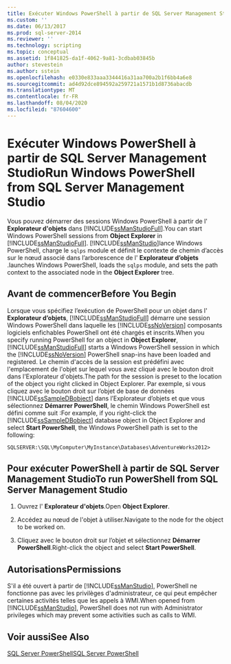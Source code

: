 ```yaml
---
title: Exécuter Windows PowerShell à partir de SQL Server Management Studio | Microsoft Docs
ms.custom: ''
ms.date: 06/13/2017
ms.prod: sql-server-2014
ms.reviewer: ''
ms.technology: scripting
ms.topic: conceptual
ms.assetid: 1f841825-da1f-4062-9a81-3cdbab03845b
author: stevestein
ms.author: sstein
ms.openlocfilehash: e0330e833aaa3344416a31aa700a2b1f6bb4a6e8
ms.sourcegitcommit: ad4d92dce894592a259721a1571b1d8736abacdb
ms.translationtype: MT
ms.contentlocale: fr-FR
ms.lasthandoff: 08/04/2020
ms.locfileid: "87604600"
---
```

# <a name="run-windows-powershell-from-sql-server-management-studio"></a><span data-ttu-id="2e4a8-102">Exécuter Windows PowerShell à partir de SQL Server Management Studio</span><span class="sxs-lookup"><span data-stu-id="2e4a8-102">Run Windows PowerShell from SQL Server Management Studio</span></span>
  <span data-ttu-id="2e4a8-103">Vous pouvez démarrer des sessions Windows PowerShell à partir de l' **Explorateur d'objets** dans [!INCLUDE[ssManStudioFull](../includes/ssmanstudiofull-md.md)].</span><span class="sxs-lookup"><span data-stu-id="2e4a8-103">You can start Windows PowerShell sessions from **Object Explorer** in [!INCLUDE[ssManStudioFull](../includes/ssmanstudiofull-md.md)].</span></span> [!INCLUDE[ssManStudio](../includes/ssmanstudio-md.md)]<span data-ttu-id="2e4a8-104">lance Windows PowerShell, charge le `sqlps` module et définit le contexte de chemin d’accès sur le nœud associé dans l’arborescence de l' **Explorateur d’objets** .</span><span class="sxs-lookup"><span data-stu-id="2e4a8-104">launches Windows PowerShell, loads the `sqlps` module, and sets the path context to the associated node in the **Object Explorer** tree.</span></span>  
  
## <a name="before-you-begin"></a><span data-ttu-id="2e4a8-105">Avant de commencer</span><span class="sxs-lookup"><span data-stu-id="2e4a8-105">Before You Begin</span></span>  
 <span data-ttu-id="2e4a8-106">Lorsque vous spécifiez l’exécution de PowerShell pour un objet dans l' **Explorateur d’objets**, [!INCLUDE[ssManStudioFull](../includes/ssmanstudiofull-md.md)] démarre une session Windows PowerShell dans laquelle les [!INCLUDE[ssNoVersion](../includes/ssnoversion-md.md)] composants logiciels enfichables PowerShell ont été chargés et inscrits.</span><span class="sxs-lookup"><span data-stu-id="2e4a8-106">When you specify running PowerShell for an object in **Object Explorer**, [!INCLUDE[ssManStudioFull](../includes/ssmanstudiofull-md.md)] starts a Windows PowerShell session in which the [!INCLUDE[ssNoVersion](../includes/ssnoversion-md.md)] PowerShell snap-ins have been loaded and registered.</span></span> <span data-ttu-id="2e4a8-107">Le chemin d'accès de la session est prédéfini avec l'emplacement de l'objet sur lequel vous avez cliqué avec le bouton droit dans l'Explorateur d'objets.</span><span class="sxs-lookup"><span data-stu-id="2e4a8-107">The path for the session is preset to the location of the object you right clicked in Object Explorer.</span></span> <span data-ttu-id="2e4a8-108">Par exemple, si vous cliquez avec le bouton droit sur l’objet de base de données [!INCLUDE[ssSampleDBobject](../includes/sssampledbobject-md.md)] dans l’Explorateur d’objets et que vous sélectionnez **Démarrer PowerShell**, le chemin Windows PowerShell est défini comme suit :</span><span class="sxs-lookup"><span data-stu-id="2e4a8-108">For example, if you right-click the [!INCLUDE[ssSampleDBobject](../includes/sssampledbobject-md.md)] database object in Object Explorer and select **Start PowerShell**, the Windows PowerShell path is set to the following:</span></span>  
  
```
SQLSERVER:\SQL\MyComputer\MyInstance\Databases\AdventureWorks2012>  
```  
  
## <a name="to-run-powershell-from-sql-server-management-studio"></a><span data-ttu-id="2e4a8-109">Pour exécuter PowerShell à partir de SQL Server Management Studio</span><span class="sxs-lookup"><span data-stu-id="2e4a8-109">To run PowerShell from SQL Server Management Studio</span></span> 
  
1.  <span data-ttu-id="2e4a8-110">Ouvrez l' **Explorateur d'objets**.</span><span class="sxs-lookup"><span data-stu-id="2e4a8-110">Open **Object Explorer**.</span></span>  
  
2.  <span data-ttu-id="2e4a8-111">Accédez au nœud de l'objet à utiliser.</span><span class="sxs-lookup"><span data-stu-id="2e4a8-111">Navigate to the node for the object to be worked on.</span></span>  
  
3.  <span data-ttu-id="2e4a8-112">Cliquez avec le bouton droit sur l’objet et sélectionnez **Démarrer PowerShell**.</span><span class="sxs-lookup"><span data-stu-id="2e4a8-112">Right-click the object and select **Start PowerShell**.</span></span>  
  
## <a name="permissions"></a><span data-ttu-id="2e4a8-113">Autorisations</span><span class="sxs-lookup"><span data-stu-id="2e4a8-113">Permissions</span></span>  
 <span data-ttu-id="2e4a8-114">S'il a été ouvert à partir de [!INCLUDE[ssManStudio](../includes/ssmanstudio-md.md)], PowerShell ne fonctionne pas avec les privilèges d'administrateur, ce qui peut empêcher certaines activités telles que les appels à WMI.</span><span class="sxs-lookup"><span data-stu-id="2e4a8-114">When opened from [!INCLUDE[ssManStudio](../includes/ssmanstudio-md.md)], PowerShell does not run with Administrator privileges which may prevent some activities such as calls to WMI.</span></span>  
  
## <a name="see-also"></a><span data-ttu-id="2e4a8-115">Voir aussi</span><span class="sxs-lookup"><span data-stu-id="2e4a8-115">See Also</span></span>  
 [<span data-ttu-id="2e4a8-116">SQL Server PowerShell</span><span class="sxs-lookup"><span data-stu-id="2e4a8-116">SQL Server PowerShell</span></span>](sql-server-powershell.md)  
